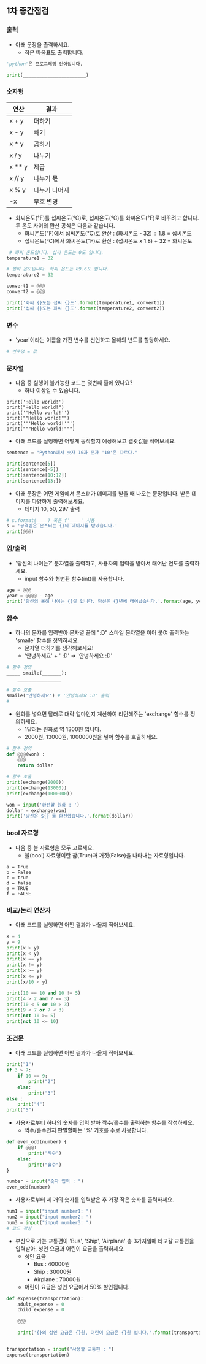 ## 1차 중간점검 
### 출력

- 아래 문장을 출력하세요.
  - 작은 따옴표도 출력합니다.

```python
'python'은 프로그래밍 언어입니다.
```
```python
print(_______________________)
```


### 숫자형
|연산|결과|
|------|---|
|x + y|더하기|
|x - y|빼기|
|x * y|곱하기|
|x / y|나누기|
|x ** y|제곱|
|x // y|나누기 몫|
|x % y|나누기 나머지|
|-x|부호 변경|


- 화씨온도(℉)를 섭씨온도(℃)로, 섭씨온도(℃)를 화씨온도(℉)로 바꾸려고 합니다. 두 온도 사이의 환산 공식은 다음과 같습니다.       
  - 화씨온도(℉)에서 섭씨온도(℃)로 환산 : (화씨온도 - 32) ÷ 1.8 = 섭씨온도
  - 섭씨온도(℃)에서 화씨온도(℉)로 환산 : (섭씨온도 x 1.8) + 32 = 화씨온도

```python
 # 화씨 온도입니다. 섭씨 온도는 0도 입니다.
temperature1 = 32

# 섭씨 온도입니다. 화씨 온도는 89.6도 입니다.
temperature2 = 32

convert1 = @@@
convert2 = @@@

print('화씨 {}도는 섭씨 {}도'.format(temperature1, convert1))
print('섭씨 {}도는 화씨 {}도'.format(temperature2, convert2))
```

### 변수
- 'year'이라는 이름을 가진 변수를 선언하고 올해의 년도를 할당하세요.

```python
# 변수명 = 값
```

### 문자열
- 다음 중 실행이 불가능한 코드는 몇번째 줄에 있나요?
  - 하나 이상일 수 있습니다.

```
print('Hello world!')
print("Hello world!")
print(''Hello world!'')
print(""Hello world!"")
print('''Hello world!''')
print("""Hello world!""")
```


- 아래 코드를 실행하면 어떻게 동작할지 예상해보고 결괏값을 적어보세요.

```python
sentence = "Python에서 숫자 10과 문자 '10'은 다르다."

print(sentence[5])
print(sentence[-5])
print(sentence[10:12])
print(sentence[13:])
```


- 아래 문장은 어떤 게임에서 몬스터가 데미지를 받을 때 나오는 문장입니다. 받은 데미지를 다양하게 출력해보세요.
  - 데미지 10, 50, 297 출력

```python
# s.format(____) 혹은 f'____' 사용
s = '공격받은 몬스터는 {}의 데미지를 받았습니다.'
print(@@@)
```

### 입/출력

- '당신의 나이는?' 문자열을 출력하고, 사용자의 입력을 받아서 태어난 연도를 출력하세요.
  - input 함수와 형변환 함수(int)를 사용합니다.
```python
age = @@@ 
year = @@@@ - age
print('당신의 올해 나이는 {}살 입니다. 당신은 {}년에 태어났습니다.'.format(age, year))
```


### 함수

- 하나의 문자를 입력받아 문자열 끝에 ":D" 스마일 문자열을 이어 붙여 출력하는 'smaile' 함수를 정의하세요.
  - 문자열 더하기를 생각해보세요!
  - '안녕하세요' + ' :D' => '안녕하세요 :D'

```python
# 함수 정의
_____ smaile(_______):
    ________________

# 함수 호출
smaile('안녕하세요') # '안녕하세요 :D' 출력
# 
```


- 원화를 넣으면 달러로 대략 얼마인지 계산하여 리턴해주는 'exchange' 함수를 정의하세요.
  - 1달러는 원화로 약 1300원 입니다. 
  - 2000원, 13000원, 1000000원을 넣어 함수를 호출하세요.

```python
# 함수 정의
def @@@(won) :
    @@@
    return dollar

# 함수 호출
print(exchange(2000))
print(exchange(13000))
print(exchange(1000000))

won = input('환전할 원화 : ')
dollar = exchange(won)
print('당신은 ${} 를 환전했습니다.'.format(dollar))
```


### bool 자료형


- 다음 중 불 자료형을 모두 고르세요.
  - 불(bool) 자료형이란 참(True)과 거짓(False)을 나타내는 자료형입니다. 

```
a = True
b = False
c = true
d = false
e = TRUE
f = FALSE
```


### 비교/논리 연산자

- 아래 코드를 실행하면 어떤 결과가 나올지 적어보세요.

```python
x = 4 
y = 9
print(x > y)
print(x < y)
print(x == y)
print(x != y)
print(x >= y)
print(x <= y)
print(x/10 < y)

print(10 == 10 and 10 != 5)
print(4 > 2 and 7 == 3)
print(10 < 5 or 10 > 3)
print(9 < 7 or 7 < 3)
print(not 10 >= 5)
print(not 10 <= 10)
```

### 조건문


- 아래 코드를 실행하면 어떤 결과가 나올지 적어보세요.

```python
print("1")
if 3 > 7:
    if 10 == 9:
        print("2")
    else:
        print("3")
else :
    print("4")
print("5")
```



- 사용자로부터 하나의 숫자를 입력 받아 짝수/홀수를 출력하는 함수를 작성하세요.
  - 짝수/홀수인지 판별할때는 '%' 기호를 주로 사용합니다.

```python
def even_odd(number) {
    if @@@:
        print("짝수")
    else:
        print("홀수")
}

number = input("숫자 입력 : ")
even_odd(number)
```



- 사용자로부터 세 개의 숫자를 입력받은 후 가장 작은 숫자를 출력하세요.

```python
num1 = input("input number1: ")
num2 = input("input number2: ")
num3 = input("input number3: ")
# 코드 작성
```


- 부산으로 가는 교통편이 'Bus', 'Ship', 'Airplane' 총 3가지일때 타고갈 교통편을 입력받아, 성인 요금과 어린이 요금을 출력하세요.   
  - 성인 요금
    - Bus : 40000원 
    - Ship : 30000원
    - Airplane : 70000원
  - 어린이 요금은 성인 요금에서 50% 할인됩니다.

```python
def expense(transportation):
    adult_expense = 0
    child_expense = 0
    
    @@@
    
    print('{}의 성인 요금은 {}원, 어린이 요금은 {}원 입니다.'.format(transportation, adult_expense, child_expense))


transportation = input("사용할 교통편 : ")
expense(transportation)
```



